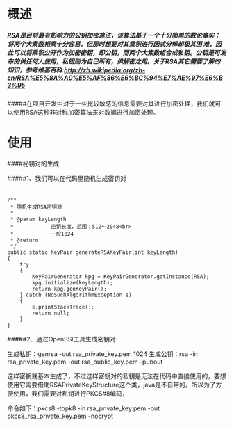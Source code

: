 # 概述
##### RSA是目前最有影响力的公钥加密算法，该算法基于一个十分简单的数论事实：将两个大素数相乘十分容易，但那时想要对其乘积进行因式分解却极其困 难，因此可以将乘积公开作为加密密钥，即公钥，而两个大素数组合成私钥。公钥是可发布的供任何人使用，私钥则为自己所有，供解密之用。关于RSA其它需要了解的知识，参考维基百科:http://zh.wikipedia.org/zh-cn/RSA%E5%8A%A0%E5%AF%86%E6%BC%94%E7%AE%97%E6%B3%95 

#####在项目开发中对于一些比较敏感的信息需要对其进行加密处理，我们就可以使用RSA这种非对称加密算法来对数据进行加密处理。

# 使用
####秘钥对的生成

#####1、我们可以在代码里随机生成密钥对

###### 
    /** 
     * 随机生成RSA密钥对 
     *  
     * @param keyLength 
     *            密钥长度，范围：512～2048<br> 
     *            一般1024 
     * @return 
     */  
    public static KeyPair generateRSAKeyPair(int keyLength)  
    {  
        try  
        {  
            KeyPairGenerator kpg = KeyPairGenerator.getInstance(RSA);  
            kpg.initialize(keyLength);  
            return kpg.genKeyPair();  
        } catch (NoSuchAlgorithmException e)  
        {  
            e.printStackTrace();  
            return null;  
        }  
    }  
#####2、通过OpenSSl工具生成密钥对

生成私钥：genrsa -out rsa_private_key.pem 1024 
生成公钥：rsa -in rsa_private_key.pem -out rsa_public_key.pem -pubout

 这样密钥就基本生成了，不过这样密钥对的私钥是无法在代码中直接使用的，要想使用它需要借助RSAPrivateKeyStructure这个类，java是不自带的。所以为了方便使用，我们需要对私钥进行PKCS#8编码，
 
 命令如下：pkcs8 -topk8 -in rsa_private_key.pem -out pkcs8_rsa_private_key.pem -nocrypt 
